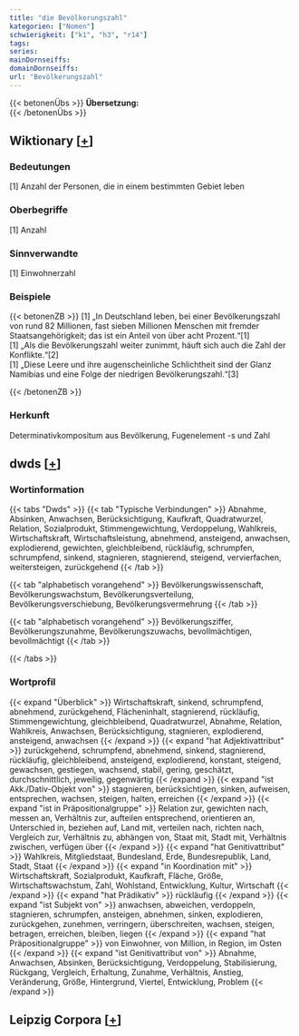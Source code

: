 ```yaml
---
title: "die Bevölkerungszahl"
kategorien: ["Nomen"]
schwierigkeit: ["k1", "h3", "r14"]
tags:
series:
mainDornseiffs:
domainDornseiffs:
url: "Bevölkerungszahl"
---
```


{{< betonenÜbs >}}
**Übersetzung:**  
{{< /betonenÜbs >}}

## Wiktionary [[+](https://de.wiktionary.org/wiki/Bevölkerungszahl)]

### Bedeutungen
[1] Anzahl der Personen, die in einem bestimmten Gebiet leben  

### Oberbegriffe
[1] Anzahl  

### Sinnverwandte
[1] Einwohnerzahl  

### Beispiele
{{< betonenZB >}}
[1] „In Deutschland leben, bei einer Bevölkerungszahl von rund 82 Millionen, fast sieben Millionen Menschen mit fremder Staatsangehörigkeit; das ist ein Anteil von über acht Prozent.“[1]  
[1] „Als die Bevölkerungszahl weiter zunimmt, häuft sich auch die Zahl der Konflikte.“[2]  
[1] „Diese Leere und ihre augenscheinliche Schlichtheit sind der Glanz Namibias und eine Folge der niedrigen Bevölkerungszahl.“[3]  

{{< /betonenZB >}}
### Herkunft
Determinativkompositum aus Bevölkerung, Fugenelement -s und Zahl  



## dwds [[+](https://www.dwds.de/wb/Bevölkerungszahl)]

### Wortinformation
{{< tabs "Dwds" >}}
{{< tab "Typische Verbindungen" >}}
Abnahme, Absinken, Anwachsen, Berücksichtigung, Kaufkraft, Quadratwurzel, Relation, Sozialprodukt, Stimmengewichtung, Verdoppelung, Wahlkreis, Wirtschaftskraft, Wirtschaftsleistung, abnehmend, ansteigend, anwachsen, explodierend, gewichten, gleichbleibend, rückläufig, schrumpfen, schrumpfend, sinkend, stagnieren, stagnierend, steigend, vervierfachen, weitersteigen, zurückgehend
{{< /tab >}}

{{< tab "alphabetisch vorangehend" >}}
Bevölkerungswissenschaft, Bevölkerungswachstum, Bevölkerungsverteilung, Bevölkerungsverschiebung, Bevölkerungsvermehrung
{{< /tab >}}

{{< tab "alphabetisch vorangehend" >}}
Bevölkerungsziffer, Bevölkerungszunahme, Bevölkerungszuwachs, bevollmächtigen, bevollmächtigt
{{< /tab >}}

{{< /tabs >}}

### Wortprofil
{{< expand "Überblick" >}} Wirtschaftskraft, sinkend, schrumpfend, abnehmend, zurückgehend, Flächeninhalt, stagnierend, rückläufig, Stimmengewichtung, gleichbleibend, Quadratwurzel, Abnahme, Relation, Wahlkreis, Anwachsen, Berücksichtigung, stagnieren, explodierend, ansteigend, anwachsen {{< /expand >}}
{{< expand "hat Adjektivattribut" >}} zurückgehend, schrumpfend, abnehmend, sinkend, stagnierend, rückläufig, gleichbleibend, ansteigend, explodierend, konstant, steigend, gewachsen, gestiegen, wachsend, stabil, gering, geschätzt, durchschnittlich, jeweilig, gegenwärtig {{< /expand >}}
{{< expand "ist Akk./Dativ-Objekt von" >}} stagnieren, berücksichtigen, sinken, aufweisen, entsprechen, wachsen, steigen, halten, erreichen {{< /expand >}}
{{< expand "ist in Präpositionalgruppe" >}} Relation zur, gewichten nach, messen an, Verhältnis zur, aufteilen entsprechend, orientieren an, Unterschied in, beziehen auf, Land mit, verteilen nach, richten nach, Vergleich zur, Verhältnis zu, abhängen von, Staat mit, Stadt mit, Verhältnis zwischen, verfügen über {{< /expand >}}
{{< expand "hat Genitivattribut" >}} Wahlkreis, Mitgliedstaat, Bundesland, Erde, Bundesrepublik, Land, Stadt, Staat {{< /expand >}}
{{< expand "in Koordination mit" >}} Wirtschaftskraft, Sozialprodukt, Kaufkraft, Fläche, Größe, Wirtschaftswachstum, Zahl, Wohlstand, Entwicklung, Kultur, Wirtschaft {{< /expand >}}
{{< expand "hat Prädikativ" >}} rückläufig {{< /expand >}}
{{< expand "ist Subjekt von" >}} anwachsen, abweichen, verdoppeln, stagnieren, schrumpfen, ansteigen, abnehmen, sinken, explodieren, zurückgehen, zunehmen, verringern, überschreiten, wachsen, steigen, betragen, erreichen, bleiben, liegen {{< /expand >}}
{{< expand "hat Präpositionalgruppe" >}} von Einwohner, von Million, in Region, im Osten {{< /expand >}}
{{< expand "ist Genitivattribut von" >}} Abnahme, Anwachsen, Absinken, Berücksichtigung, Verdoppelung, Stabilisierung, Rückgang, Vergleich, Erhaltung, Zunahme, Verhältnis, Anstieg, Veränderung, Größe, Hintergrund, Viertel, Entwicklung, Problem {{< /expand >}}

## Leipzig Corpora [[+](https://corpora.uni-leipzig.de/en/res?word=Bevölkerungszahl&corpusId=deu_newscrawl-public_2018)]

